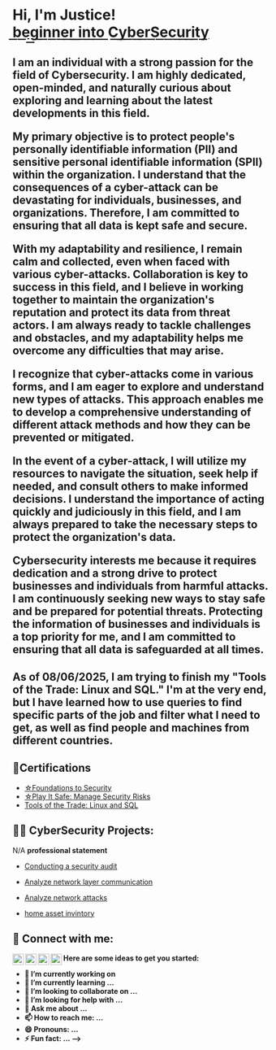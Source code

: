 <h1>Hi, I'm Justice! <br/><a href="https://github.com/JusticeLettre">b͟e͟g͟i͟n͟n͟e͟r͟ ͟i͟n͟t͟o͟ ͟C͟y͟b͟e͟r͟S͟e͟c͟u͟r͟i͟t͟y͟</a>

 
<h2><b>I am an individual with a strong passion for the field of Cybersecurity. I am highly dedicated, open-minded, and naturally curious about exploring and learning about the latest developments in this field.

My primary objective is to protect people's personally identifiable information (PII) and sensitive personal identifiable information (SPII) within the organization. I understand that the consequences of a cyber-attack can be devastating for individuals, businesses, and organizations. Therefore, I am committed to ensuring that all data is kept safe and secure.

With my adaptability and resilience, I remain calm and collected, even when faced with various cyber-attacks. Collaboration is key to success in this field, and I believe in working together to maintain the organization's reputation and protect its data from threat actors. I am always ready to tackle challenges and obstacles, and my adaptability helps me overcome any difficulties that may arise.

I recognize that cyber-attacks come in various forms, and I am eager to explore and understand new types of attacks. This approach enables me to develop a comprehensive understanding of different attack methods and how they can be prevented or mitigated.

In the event of a cyber-attack, I will utilize my resources to navigate the situation, seek help if needed, and consult others to make informed decisions. I understand the importance of acting quickly and judiciously in this field, and I am always prepared to take the necessary steps to protect the organization's data.

Cybersecurity interests me because it requires dedication and a strong drive to protect businesses and individuals from harmful attacks. I am continuously seeking new ways to stay safe and be prepared for potential threats. Protecting the information of businesses and individuals is a top priority for me, and I am committed to ensuring that all data is safeguarded at all times.</b></h2>

<h2>As of 08/06/2025, I am trying to finish my "Tools of the Trade: Linux and SQL." I'm at the very end, but I have learned how to use queries to find specific parts of the job and filter what I need to get, as well as find people and machines from different countries. </h2>

<h2>📝Certifications</h2>

- [☆Foundations to Security](https://coursera.org/share/6d0509d121801781be88c8dce4d68801)
- [☆Play It Safe: Manage Security Risks](https://www.coursera.org/account/accomplishments/verify/ERT95K0D9K8A?utm_source=link&utm_medium=certificate&utm_content=cert_image&utm_campaign=sharing_cta&utm_product=course)
- [Tools of the Trade: Linux and SQL](https://coursera.org/share/d6e90a3a96cefcd09dd248bf9e4dcccf)
<h2>👨‍💻 CyberSecurity Projects:</h2>
N/A
<b> professional statement</b>

- [Conducting a security audit](https://docs.google.com/document/d/1R2eH8rnn16wiO6wlMBUs1VboeN_mDGAuWUd-V_GkPIo/)

- [Analyze network layer communication](https://docs.google.com/document/d/1qD3G36Se9nNa4MHmzDPswtCSUSmzYRvRb1pFAERs3Us/)

- [Analyze network attacks](https://docs.google.com/document/d/1xqhFJ8qYOTi51DQg33zlrisNE5QQswbTI9i-9_Udjyc/edit)

- [home asset invintory](https://docs.google.com/spreadsheets/d/1I0uWw_5UI0017Si2krX5k8NNUjzPkKrqff9Ypd1qiBw/edit?usp=sharing)
<b> 


<h2> 🤳 Connect with me:</h2>

[<img align="left" alt="JoshMadakor | YouTube" width="22px" src="https://cdn.jsdelivr.net/npm/simple-icons@v3/icons/youtube.svg" />][youtube]
[<img align="left" alt="JoshMadakor | Twitter" width="22px" src="https://cdn.jsdelivr.net/npm/simple-icons@v3/icons/twitter.svg" />][twitter]
[<img align="left" alt="JoshMadakor | LinkedIn" width="22px" src="https://cdn.jsdelivr.net/npm/simple-icons@v3/icons/linkedin.svg" />][linkedin]
[<img align="left" alt="JoshMadakor | Instagram" width="22px" src="https://cdn.jsdelivr.net/npm/simple-icons@v3/icons/instagram.svg" />][instagram]

[twitter]: https://twitter.com/joshmadakor
[youtube]: https://www.youtube.com/c/joshmadakor
[instagram]: https://www.instagram.com/joshmadakor/
[linkedin]: https://linkedin.com/in/joshmadakor

Here are some ideas to get you started:

- 🔭 I’m currently working on 
- 🌱 I’m currently learning ...
- 👯 I’m looking to collaborate on ...
- 🤔 I’m looking for help with ...
- 💬 Ask me about ...
- 📫 How to reach me: ...
- 😄 Pronouns: ...
- ⚡ Fun fact: ...
-->
